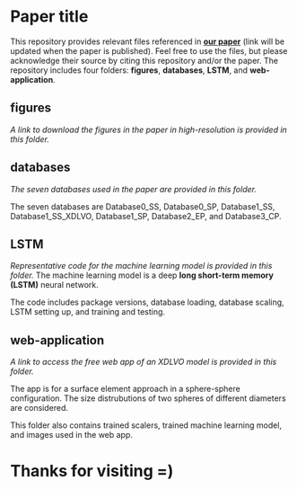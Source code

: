 # Paper title

This repository provides relevant files referenced in **[our paper](https://supportive-red-diamond-rattlesnake.anacondaapps.cloud/)** (link will be updated when the paper is published). Feel free to use the files, but please acknowledge their source by citing this repository and/or the paper.
The repository includes four folders: **figures**, **databases**, **LSTM**, and **web-application**.

## figures

*A link to download the figures in the paper in high-resolution is provided in this folder.*

## databases

*The seven databases used in the paper are provided in this folder.*

The seven databases are Database0_SS, Database0_SP, Database1_SS, Database1_SS_XDLVO, Database1_SP, Database2_EP, and Database3_CP.

## LSTM

*Representative code for the machine learning model is provided in this folder.* The machine learning model is a deep **long short-term memory (LSTM)** neural network.

The code includes package versions, database loading, database scaling, LSTM setting up, and training and testing.

## web-application

*A link to access the free web app of an XDLVO model is provided in this folder.*

The app is for a surface element approach in a sphere-sphere configuration. The size distrubutions of two spheres of different diameters are considered.

This folder also contains trained scalers, trained machine learning model, and images used in the web app.

# Thanks for visiting =)

